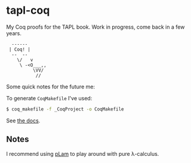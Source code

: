 # tapl-coq

My Coq proofs for the TAPL book.
Work in progress, come back in a few years.

```
  ------
 | Coq! |
  --  --
    \/   v
     \ -<O___,,
          \VV/
           //
```

Some quick notes for the future me:

To generate `CoqMakefile` I've used:

```sh
$ coq_makefile -f _CoqProject -o CoqMakefile
```

See [the docs](https://coq.inria.fr/refman/practical-tools/utilities.html#building-a-coq-project-with-coq-makefile).

## Notes

I recommend using [pLam](https://github.com/slovnicki/pLam) to play around with pure λ-calculus.
